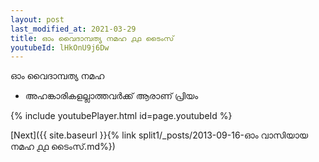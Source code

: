 ```yaml
---
layout: post
last_modified_at: 2021-03-29
title: ഓം വൈദാമ്പത്യ നമഹ ൧൧ ടൈംസ്
youtubeId: lHkOnU9j6Dw
---
```

 
 
 ഓം വൈദാമ്പത്യ നമഹ 
 
 -  അഹങ്കാരികളല്ലാത്തവർക്ക് ആരാണ് പ്രിയം 
 
  
 
  
 
 
 
 
 
 


{% include youtubePlayer.html id=page.youtubeId %}
 
[Next]({{ site.baseurl }}{% link  split1/_posts/2013-09-16-ഓം വാസിയായ നമഹ ൧൧ ടൈംസ്.md%})
 
